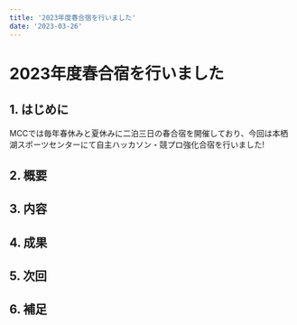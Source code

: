 ```yaml
---
title: '2023年度春合宿を行いました'
date: '2023-03-26'
---
```


# 2023年度春合宿を行いました

## 1. はじめに
MCCでは毎年春休みと夏休みに二泊三日の春合宿を開催しており、今回は本栖湖スポーツセンターにて自主ハッカソン・競プロ強化合宿を行いました!


## 2. 概要

## 3. 内容

## 4. 成果

## 5. 次回

## 6. 補足
